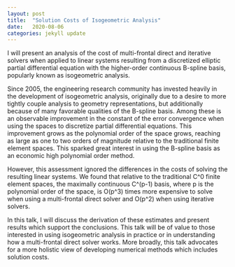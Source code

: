 ```yaml
---
layout: post
title:  "Solution Costs of Isogeometric Analysis"
date:   2020-08-06
categories: jekyll update
---
```


I will present an analysis of the cost of multi-frontal direct and
iterative solvers when applied to linear systems resulting from a
discretized elliptic partial differential equation with the
higher-order continuous B-spline basis, popularly known as
isogeometric analysis.

Since 2005, the engineering research community has invested heavily in
the development of isogeometric analysis, originally due to a desire
to more tightly couple analysis to geometry representations, but
additionally because of many favorable qualities of the B-spline
basis. Among these is an observable improvement in the constant of the
error convergence when using the spaces to discretize partial
differential equations. This improvement grows as the polynomial order
of the space grows, reaching as large as one to two orders of
magnitude relative to the traditional finite element spaces. This
sparked great interest in using the B-spline basis as an economic high
polynomial order method.

However, this assessment ignored the differences in the costs of
solving the resulting linear systems. We found that relative to the
traditional C^0 finite element spaces, the maximally continuous
C^(p-1) basis, where p is the polynomial order of the space, is O(p^3)
times more expensive to solve when using a multi-frontal direct solver
and O(p^2) when using iterative solvers.

In this talk, I will discuss the derivation of these estimates and
present results which support the conclusions. This talk will be of
value to those interested in using isogeometric analysis in practice
or in understanding how a multi-frontal direct solver works. More
broadly, this talk advocates for a more holistic view of developing
numerical methods which includes solution costs.